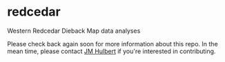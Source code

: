 # redcedar
Western Redcedar Dieback Map data analyses

Please check back again soon for more information about this repo. In the mean time, please contact [JM Hulbert](https://jmhulbert.github.io) if you're interested in contributing. 